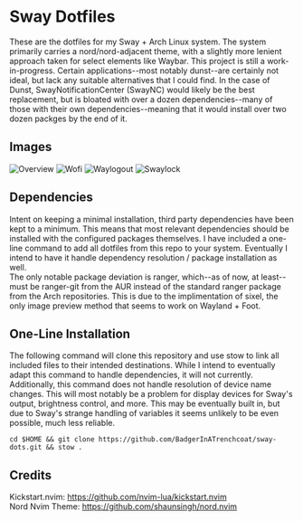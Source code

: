 # Sway Dotfiles

These are the dotfiles for my Sway + Arch Linux system. The system primarily carries a nord/nord-adjacent theme, with a slightly more lenient approach taken for select elements like Waybar. 
This project is still a work-in-progress. Certain applications--most notably dunst--are certainly not ideal, but lack any suitable alternatives that I could find. In the case of Dunst, SwayNotificationCenter (SwayNC) would likely be the best replacement, but is bloated with over a dozen dependencies--many of those with their own dependencies--meaning that it would install over two dozen packges by the end of it.   

## Images

![Overview](https://files.catbox.moe/u67w1m.png)
![Wofi](https://files.catbox.moe/fcwmc0.png)
![Waylogout](https://files.catbox.moe/qw80e6.png)
![Swaylock](https://files.catbox.moe/z70xjw.png)

## Dependencies

Intent on keeping a minimal installation, third party dependencies have been kept to a minimum. This means that most relevant dependencies should be installed with the configured packages themselves. I have included a one-line command to add all dotfiles from this repo to your system. Eventually I intend to have it handle dependency resolution / package installation as well.  
The only notable package deviation is ranger, which--as of now, at least--must be ranger-git from the AUR instead of the standard ranger package from the Arch repositories.  This is due to the implimentation of sixel, the only image preview method that seems to work on Wayland + Foot.

## One-Line Installation
The following command will clone this repository and use stow to link all included files to their intended destinations. While I intend to eventually adapt this command to handle dependencies, it will not currently. Additionally, this command does not handle resolution of device name changes.  This will most notably be a problem for display devices for Sway's output, brightness control, and more. This may be eventually built in, but due to Sway's strange handling of variables it seems unlikely to be even possible, much less reliable. 
```
cd $HOME && git clone https://github.com/BadgerInATrenchcoat/sway-dots.git && stow . 
```

## Credits
Kickstart.nvim: https://github.com/nvim-lua/kickstart.nvim  
Nord Nvim Theme: https://github.com/shaunsingh/nord.nvim
